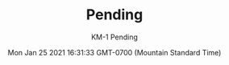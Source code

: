 ---
category: "wall_covering"
date: "Mon Jan 25 2021 16:31:33 GMT-0700 (Mountain Standard Time)"
description: "null"
designer: "Karen Margolis"
href: "https://www.areaenvironments.com/karen-margolis"
image_primary: "./img/KM+Pending+Art.jpg"
image_secondary: "./img/KM+Pending+Interior+WEB.jpg"
image_thumb: "./img/Karen+Margolis.png"
manufacturer: "Area Environments"
slug: "/manufacturers/area_environments/wall_covering/pending"
subtitle: "KM-1 Pending"
tags:
  - "area_environments"
  - "wall_covering"
title: "Pending"
---